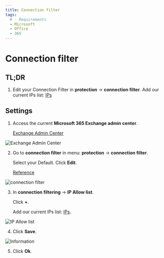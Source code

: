 ```yaml
---
title: Connection filter
tags:
  # - Requirements
  - Microsoft
  - Office
  - 365
---
```

# Connection filter

## TL;DR

1. Edit your Connection Filter in **protection** -> **connection filter**. Add our current IPs list: [IPs](../ips.html#separated-by-lines)

## Settings

1. Access the current **Microsoft 365 Exchange admin center**.

   [Exchange Admin Center](https://outlook.office365.com/ecp/)

![Exchange Admin Center](https://cdn.phishx.io/phishx-docs/images/microsoft_365_10.webp)

2. Go to **connection filter** in menu: **protection** -> **connection filter**.

   Select your Default. Click **Edit**.

   [Reference](https://docs.microsoft.com/en-us/microsoft-365/security/office-365-security/configure-the-connection-filter-policy)

![connection filter](https://cdn.phishx.io/phishx-docs/images/microsoft_365_21.webp)

3. In **connection filtering** -> **IP Allow list**.

   Click **+**.

   Add our current IPs list: [IPs](../ips.html#separated-by-lines).

![IP Allow list](https://cdn.phishx.io/phishx-docs/images/microsoft_365_22.webp)

4. Click **Save**.

![Information](https://cdn.phishx.io/phishx-docs/images/microsoft_365_23.webp)

5. Click **Ok**.
